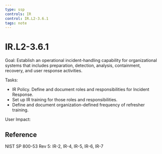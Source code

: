 ```yaml
---
type: ssp
controls: IR
control: IR.L2-3.6.1
tags: note
---
```


# IR.L2-3.6.1

Goal: Establish an operational incident-handling capability for organizational systems that includes preparation, detection, analysis, containment, recovery, and user response activities.

Tasks:

- IR Policy. Define and document roles and responsibilities for Incident Response.
- Set up IR training for those roles and responsibilities.
- Define and document organization-defined frequency of refresher training.

User Impact:

## Reference

NIST SP 800-53 Rev 5: IR-2, IR-4, IR-5, IR-6, IR-7